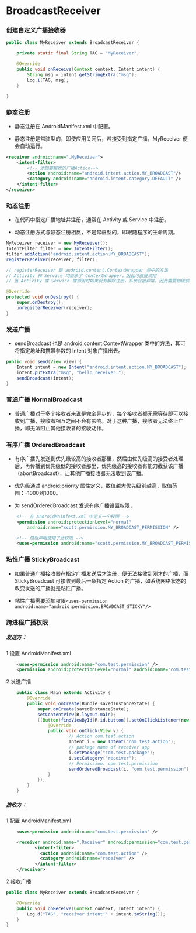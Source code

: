 BroadcastReceiver
===

### 创建自定义广播接收器

```java
public class MyReceiver extends BroadcastReceiver {

    private static final String TAG = "MyReceiver";

    @Override
    public void onReceive(Context context, Intent intent) {
        String msg = intent.getStringExtra("msg");
        Log.i(TAG, msg);
    }

}

```

### 静态注册
- 静态注册在 AndroidManifest.xml 中配置。

- 静态注册是常驻型的，即使应用关闭后，若接受到指定广播，MyReceiver 便会自动运行。

```xml
<receiver android:name=".MyReceiver">
    <intent-filter>
        <!-- 添加要接收的广播Action-->
        <action android:name="android.intent.action.MY_BROADCAST"/>
        <category android:name="android.intent.category.DEFAULT" />
    </intent-filter>
</receiver>
```

### 动态注册

- 在代码中指定广播地址并注册，通常在 Activity 或 Service 中注册。

- 动态注册方式与静态注册相反，不是常驻型的，即跟随程序的生命周期。

```java
MyReceiver receiver = new MyReceiver();
IntentFilter filter = new IntentFilter();
filter.addAction("android.intent.action.MY_BROADCAST");
registerReceiver(receiver, filter);

// registerReceiver 是 android.content.ContextWrapper 类中的方法
// Activity 和 Service 均继承了 ContextWrapper，因此可直接调用
// 当 Activity 或 Service 被销毁时如果没有解除注册，系统会报异常，因此需要销毁前解除注册

@Override
protected void onDestroy() {
    super.onDestroy();
    unregisterReceiver(receiver);
}
```

### 发送广播

- sendBroadcast 也是 android.content.ContextWrapper 类中的方法，其可将指定地址和携带参数的 Intent 对象广播出去。
```java
public void send(View view) {
    Intent intent = new Intent("android.intent.action.MY_BROADCAST");
    intent.putExtra("msg", "hello receiver.");
    sendBroadcast(intent);
}
```

### 普通广播 NormalBroadcast

- 普通广播对于多个接收者来说是完全异步的，每个接收者都无需等待即可以接收到广播，接收者相互之间不会有影响。对于这种广播，接收者无法终止广播，即无法阻止其他接收者的接收动作。

### 有序广播 OrderedBroadcast

- 有序广播先发送到优先级较高的接收者那里，然后由优先级高的接受者处理后，再传播到优先级低的接收者那里，优先级高的接收者有能力截获该广播（abortBroadcast），让其他广播接收器无法收到该广播。

- 优先级通过 android:priority 属性定义，数值越大优先级别越高，取值范围：-1000到1000。

- 为 sendOrderedBroadcast 发送有序广播设置权限，

```xml
    <!-- 在 AndroidMainfest.xml 中定义一个权限 -->
    <permission android:protectionLevel="normal"
        android:name="scott.permission.MY_BROADCAST_PERMISSION" />

    <!-- 然后声明使用了此权限 -->
    <uses-permission android:name="scott.permission.MY_BROADCAST_PERMISSION" />

```

### 粘性广播 StickyBroadcast

- 如果普通广播接收器在指定广播发送后才注册，便无法接收到刚才的广播，而 StickyBroadcast 可接收到最后一条指定 Action 的广播，如系统网络状态的改变发送的广播就是粘性广播。

- 粘性广播需要添加权限`<uses-permission android:name="android.permission.BROADCAST_STICKY"/>`


### 跨进程广播权限

##### 发送方：

1.设置 AndroidManifest.xml

```xml
    <uses-permission android:name="com.test.permission" />
    <permission android:protectionLevel="normal" android:name="com.test.permission" />
```

2.发送广播

```java
    public class Main extends Activity {
        @Override
        public void onCreate(Bundle savedInstanceState) {
            super.onCreate(savedInstanceState);
            setContentView(R.layout.main);
            ((Button)findViewById(R.id.button)).setOnClickListener(new View.OnClickListener() {
                @Override
                public void onClick(View v) {
                        // Action com.test.action
                        Intent i = new Intent("com.test.action");
                        // package name of receiver app
                        i.setPackage("com.test.package");
                        i.setCategory("receiver");
                        // Permission: com.test.permission
                        sendOrderedBroadcast(i, "com.test.permission");
                }  
            });  
        }  
    }  
```

##### 接收方：

1.配置 AndroidManifest.xml

```xml
    <uses-permission android:name="com.test.permission" />

    <receiver android:name=".Receiver" android:permission="com.test.permission">
           <intent-filter>
             <action android:name="com.test.action" />
             <category android:name="receiver" />
           </intent-filter>
    </receiver>

```

2.接收广播

```java
public class MyReceiver extends BroadcastReceiver {

    @Override
    public void onReceive(Context context, Intent intent) {
        Log.d("TAG", "receiver intent:" + intent.toString());
    }
}  
```
